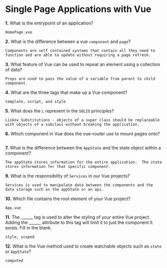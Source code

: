 # Single Page Applications with Vue

**1.** What is the entrypoint of an application?
<!-- enter you answer in the space below -->
```
HomePage.vue
```
**2.** What is the difference between a vue `component` and `page`?
<!-- enter you answer in the space below -->
```
Components are self contained systems that contain all they need to function and are able to update without requiring a page refresh.
```
**3.** What feature of Vue can be used to repeat an element using a collection of data?
<!-- enter you answer in the space below -->
```
Props are used to pass the value of a variable from parent to child component.
```
**4.** What are the three tags that make up a Vue component?
<!-- enter you answer in the space below -->
```
template, script, and style
```
**5.** What does the `L` represent in the `SOLID` principles?
<!-- enter you answer in the space below -->
```
Liskov Substitutions - objects of a super class should be replaceable with objects of a subclass without breaking the application.
```
**6.** Which component in Vue does the vue-router use to mount pages onto?
<!-- enter you answer in the space below -->
```

```
**7.** What is the difference between the `AppState` and the state object within a component?
<!-- enter you answer in the space below -->
```
The appState stores information for the entire application.  The state stores information for that specific component.
```
**9.** What is the responsibility of `Services` in our Vue projects?
<!-- enter you answer in the space below -->
```
Services is used to manipulate data between the components and the data storage such as the appState or an api.
```
**10.** Which file contains the root element of your Vue project?
<!-- enter you answer in the space below -->
```
App.vue
```
**11.** The ______ tag is used to alter the styling of your entire Vue project.  Adding the ______ attribute to this tag will limit it to just the component it exists.  Fill in the blank.
<!-- enter you answer in the space below -->
```
style, scoped
```
**12.** What is the Vue method used to create watchable objects such as `state` or `AppState`?
<!-- enter you answer in the space below -->
```
computed
```